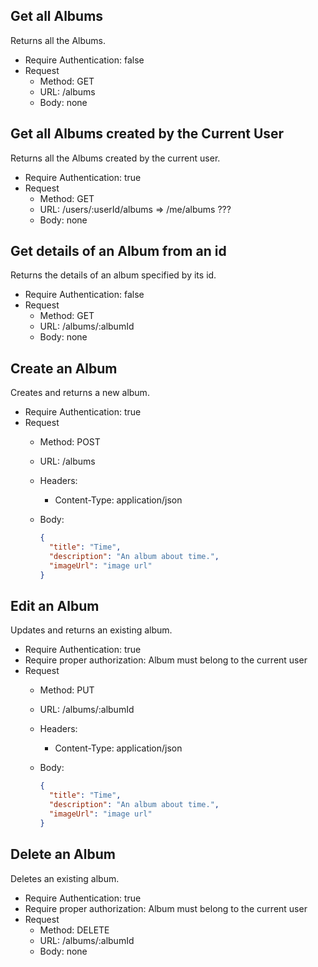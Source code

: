 ## Get all Albums

Returns all the Albums.

* Require Authentication: false
* Request
  * Method: GET
  * URL: /albums
  * Body: none




## Get all Albums created by the Current User

Returns all the Albums created by the current user.

* Require Authentication: true
* Request
  * Method: GET
  * URL: /users/:userId/albums => /me/albums ???
  * Body: none

 

## Get details of an Album from an id

Returns the details of an album specified by its id.

* Require Authentication: false
* Request
  * Method: GET
  * URL: /albums/:albumId
  * Body: none


## Create an Album

Creates and returns a new album.

* Require Authentication: true
* Request
  * Method: POST
  * URL: /albums
  * Headers:
    * Content-Type: application/json
  * Body:

    ```json
    {
      "title": "Time",
      "description": "An album about time.",
      "imageUrl": "image url"
    }
    ```



## Edit an Album

Updates and returns an existing album.

* Require Authentication: true
* Require proper authorization: Album must belong to the current user
* Request
  * Method: PUT
  * URL: /albums/:albumId
  * Headers:
    * Content-Type: application/json
  * Body:

    ```json
    {
      "title": "Time",
      "description": "An album about time.",
      "imageUrl": "image url"
    }
    ```


## Delete an Album

Deletes an existing album.

* Require Authentication: true
* Require proper authorization: Album must belong to the current user
* Request
  * Method: DELETE
  * URL:  /albums/:albumId
  * Body: none
